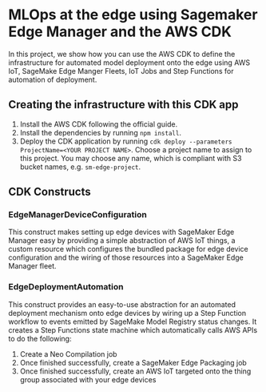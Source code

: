 # MLOps at the edge using Sagemaker Edge Manager and the AWS CDK

In this project, we show how you can use the AWS CDK to define the infrastructure for automated model deployment onto the edge using AWS IoT, SageMake Edge Manger Fleets, IoT Jobs and Step Functions for automation of deployment.

## Creating the infrastructure with this CDK app

1. Install the AWS CDK following the official guide.
2. Install the dependencies by running `npm install`.
3. Deploy the CDK application by running `cdk deploy --parameters ProjectName=<YOUR PROJECT NAME>`. Choose a project name to assign to this project. You may choose any name, which is compliant with S3 bucket names, e.g. `sm-edge-project`.

## CDK Constructs

### EdgeManagerDeviceConfiguration

This construct makes setting up edge devices with SageMaker Edge Manager easy by providing a simple abstraction of AWS IoT things, a custom resource which configures the bundled package for edge device configuration and the wiring of those resources into a SageMaker Edge Manager fleet.

### EdgeDeploymentAutomation

This construct provides an easy-to-use abstraction for an automated deployment mechanism onto edge devices by wiring up a Step Function workflow to events emitted by SageMake Model Registry status changes. It creates a Step Functions state machine which automatically calls AWS APIs to do the following:

1. Create a Neo Compilation job
2. Once finished successfully, create a SageMaker Edge Packaging job
3. Once finished successfully, create an AWS IoT targeted onto the thing group associated with your edge devices
